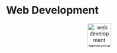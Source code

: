 # Web Development

<p align="center">
  <a href="https://github.com/anupammaurya6767/Web-Development">
    <img width="64" height="64" alt="web development resources" src="https://user-images.githubusercontent.com/9361180/86557412-c37c3f00-bf75-11ea-8503-b42bd67646b2.png" />
  </a>
</p>
